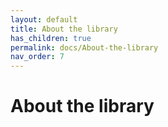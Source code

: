 ```yaml
---
layout: default
title: About the library
has_children: true
permalink: docs/About-the-library
nav_order: 7
---
```


# About the library